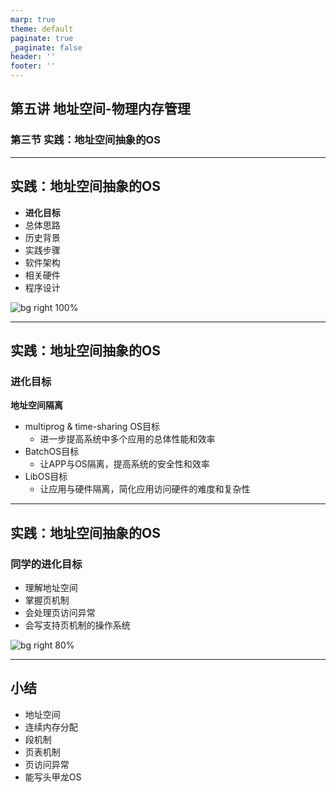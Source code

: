 ```yaml
---
marp: true
theme: default
paginate: true
_paginate: false
header: ''
footer: ''
---
```


<!-- theme: gaia -->
<!-- _class: lead -->

## 第五讲 地址空间-物理内存管理
### 第三节 实践：地址空间抽象的OS


---
## 实践：地址空间抽象的OS
- **进化目标**
- 总体思路
- 历史背景
- 实践步骤
- 软件架构
- 相关硬件
- 程序设计

![bg right 100%](figs/multiprog-os-detail.png)

---
## 实践：地址空间抽象的OS
### 进化目标
**地址空间隔离**

- multiprog & time-sharing OS目标
  - 进一步提高系统中多个应用的总体性能和效率
- BatchOS目标
  - 让APP与OS隔离，提高系统的安全性和效率
- LibOS目标
  - 让应用与硬件隔离，简化应用访问硬件的难度和复杂性


---
## 实践：地址空间抽象的OS
### 同学的进化目标
- 理解地址空间
- 掌握页机制
- 会处理页访问异常
- 会写支持页机制的操作系统

<!-- 头甲龙 -->

![bg right 80%](figs/ch4-os.png)



---
## 小结
- 地址空间
- 连续内存分配
- 段机制
- 页表机制
- 页访问异常
- 能写头甲龙OS

